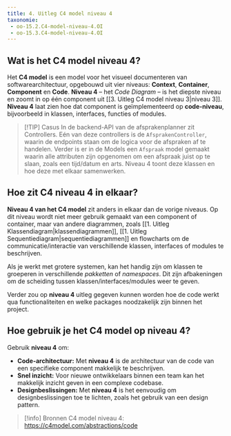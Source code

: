 ```yaml
---
title: 4. Uitleg C4 model niveau 4
taxonomie:
 - oo-15.2.C4-model-niveau-4.OI
 - oo-15.3.C4-model-niveau-4.OI
---
```


## Wat is het C4 model niveau 4?
Het **C4 model** is een model voor het visueel documenteren van softwarearchitectuur, opgebouwd uit vier niveaus: **Context**, **Container**, **Component** en **Code**. **Niveau 4** – het *Code Diagram* – is het diepste niveau en zoomt in op één component uit [[3. Uitleg C4 model niveau 3|niveau 3]]. **Niveau 4** laat zien hoe dat component is geïmplementeerd op **code-niveau**, bijvoorbeeld in klassen, interfaces, functies of modules.

> [!TIP] Casus
> In de backend-API van de afsprakenplanner zit Controllers. Eén van deze controllers is de `AfsprakenController`, waarin de endpoints staan om de logica voor de afspraken af te handelen. Verder is er in de Models een `Afspraak` model gemaakt waarin alle attributen zijn opgenomen om een afspraak juist op te slaan, zoals een tijd/datum en arts. Niveau 4 toont deze klassen en hoe deze met elkaar samenwerken.

## Hoe zit C4 niveau 4 in elkaar?
**Niveau 4 van het C4 model** zit anders in elkaar dan de vorige niveaus. Op dit niveau wordt niet meer gebruik gemaakt van een component of container, maar van andere diagrammen, zoals [[1. Uitleg Klassendiagram|klassendiagrammen]], [[1. Uitleg Sequentiediagram|sequentiediagrammen]] en flowcharts om de communicatie/interactie van verschillende klassen, interfaces of modules te beschrijven.

Als je werkt met grotere systemen, kan het handig zijn om klassen te groeperen in verschillende *pakketten* of *namespaces*. Dit zijn afbakeningen om de scheiding tussen klassen/interfaces/modules weer te geven.

Verder zou op **niveau 4** uitleg gegeven kunnen worden hoe de code werkt qua functionaliteiten en welke packages noodzakelijk zijn binnen het project.

## Hoe gebruik je het C4 model op niveau 4?
Gebruik **niveau 4** om:
- **Code-architectuur:** Met **niveau 4** is de architectuur van de code van een specifieke component makkelijk te beschrijven.
- **Snel inzicht:** Voor nieuwe ontwikkelaars binnen een team kan het makkelijk inzicht geven in een complexe codebase.
- **Designbeslissingen:** Met **niveau 4** is het eenvoudig om designbeslissingen toe te lichten, zoals het gebruik van een design pattern.


> [!info] Bronnen
> C4 model niveau 4: https://c4model.com/abstractions/code
